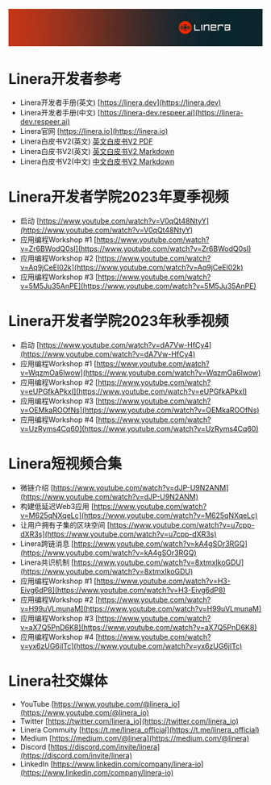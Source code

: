 ![The Linera banner](../README.assets/Linera-Header_1920x284px.svg)

# Linera开发者参考

- Linera开发者手册(英文) [https://linera.dev](https://linera.dev)
- Linera开发者手册(中文) [https://linera-dev.respeer.ai](https://linera-dev.respeer.ai)
- Linera官网 [https://linera.io](https://linera.io)
- Linera白皮书V2(英文) [英文白皮书V2 PDF](https://static1.squarespace.com/static/62d6e9b8bf6051136f934527/t/64ddbbe4cb495e1b1b37f678/1692253157602/Linera_whitepaper_v2.pdf)
- Linera白皮书V2(英文) [英文白皮书V2 Markdown](https://github.com/respeer-ai/linera-whitepaper/blob/master/LineraWhitepaperEN.md)
- Linera白皮书V2(中文) [中文白皮书V2 Markdown](https://github.com/respeer-ai/linera-whitepaper/blob/master/LineraWhitepaperCN.md)

# Linera开发者学院2023年夏季视频
- 启动 [https://www.youtube.com/watch?v=V0qQt48NtyY](https://www.youtube.com/watch?v=V0qQt48NtyY)
- 应用编程Workshop #1 [https://www.youtube.com/watch?v=Zr6BWodQ0sI](https://www.youtube.com/watch?v=Zr6BWodQ0sI)
- 应用编程Workshop #2 [https://www.youtube.com/watch?v=Aq9jCeEl02k](https://www.youtube.com/watch?v=Aq9jCeEl02k)
- 应用编程Workshop #3 [https://www.youtube.com/watch?v=5M5Ju35AnPE](https://www.youtube.com/watch?v=5M5Ju35AnPE)

# Linera开发者学院2023年秋季视频
- 启动 [https://www.youtube.com/watch?v=dA7Vw-HfCy4](https://www.youtube.com/watch?v=dA7Vw-HfCy4)
- 应用编程Workshop #1 [https://www.youtube.com/watch?v=WqzmOa6lwow](https://www.youtube.com/watch?v=WqzmOa6lwow)
- 应用编程Workshop #2 [https://www.youtube.com/watch?v=eUPGfkAPkxI](https://www.youtube.com/watch?v=eUPGfkAPkxI)
- 应用编程Workshop #3 [https://www.youtube.com/watch?v=OEMkaROOfNs](https://www.youtube.com/watch?v=OEMkaROOfNs)
- 应用编程Workshop #4 [https://www.youtube.com/watch?v=UzRyms4Cq60](https://www.youtube.com/watch?v=UzRyms4Cq60)

# Linera短视频合集
- 微链介绍 [https://www.youtube.com/watch?v=dJP-U9N2ANM](https://www.youtube.com/watch?v=dJP-U9N2ANM)
- 构建低延迟Web3应用 [https://www.youtube.com/watch?v=M625qNXqeLc](https://www.youtube.com/watch?v=M625qNXqeLc)
- 让用户拥有子集的区块空间 [https://www.youtube.com/watch?v=u7cpp-dXR3s](https://www.youtube.com/watch?v=u7cpp-dXR3s)
- Linera跨链消息 [https://www.youtube.com/watch?v=kA4gSOr3RGQ](https://www.youtube.com/watch?v=kA4gSOr3RGQ)
- Linera共识机制 [https://www.youtube.com/watch?v=8xtmxIkoGDU](https://www.youtube.com/watch?v=8xtmxIkoGDU)
- 应用编程Workshop #1 [https://www.youtube.com/watch?v=H3-Eivg6dP8](https://www.youtube.com/watch?v=H3-Eivg6dP8)
- 应用编程Workshop #2 [https://www.youtube.com/watch?v=H99uVLmunaM](https://www.youtube.com/watch?v=H99uVLmunaM)
- 应用编程Workshop #3 [https://www.youtube.com/watch?v=aX7Q5PnD6K8](https://www.youtube.com/watch?v=aX7Q5PnD6K8)
- 应用编程Workshop #4 [https://www.youtube.com/watch?v=yx6zUG6jITc](https://www.youtube.com/watch?v=yx6zUG6jITc)

# Linera社交媒体
- YouTube [https://www.youtube.com/@linera_io](https://www.youtube.com/@linera_io)
- Twitter [https://twitter.com/linera_io](https://twitter.com/linera_io)
- Linera Commuity [https://t.me/linera_official](https://t.me/linera_official)
- Medium [https://medium.com/@linera](https://medium.com/@linera)
- Discord [https://discord.com/invite/linera](https://discord.com/invite/linera)
- LinkedIn [https://www.linkedin.com/company/linera-io](https://www.linkedin.com/company/linera-io)

